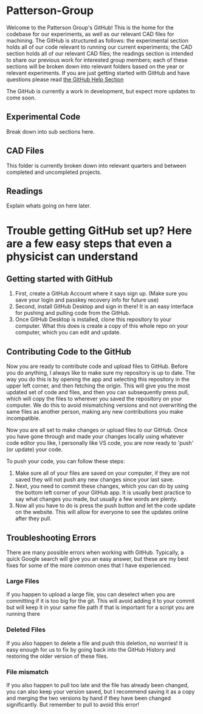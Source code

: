 # Patterson-Group

Welcome to the Patterson Group's GitHub! This is the home for the codebase for our experiments, as well as our relevant CAD files for machining. The GitHub is structured as follows: the experimental section holds all of our code relevant to running our current experiments; the CAD section holds all of our relevant CAD files; the readings section is intended to share our previous work for interested group members; each of these sections will be broken down into relevant folders based on the year or relevant experiments. If you are just getting started with GitHub and have questions please read [the GitHub Help Section](https://github.com/CraftyLeo/Patterson-Group/blob/main/README.md#trouble-getting-github-set-up-here-are-a-few-easy-steps-that-even-a-physicist-can-understand)


The GitHub is currently a work in development, but expect more updates to come soon. 

## Experimental Code 

Break down into sub sections here. 

## CAD Files 

This folder is currently broken down into relevant quarters and between completed and uncompleted projects. 

## Readings

Explain whats going on here later.


# Trouble getting GitHub set up? Here are a few easy steps that even a physicist can understand

## Getting started with GitHub
1. First, create a GitHub Account where it says sign up. (Make sure you save your login and passkey recovery info for future use)
2. Second, install GitHub Desktop and sign in there! It is an easy interface for pushing and pulling code from the GitHub.
3. Once GitHub Desktop is installed, clone this repository to your computer. What this does is create a copy of this whole repo on your computer, which you can edit and update.

## Contributing Code to the GitHub
Now you are ready to contribute code and upload files to GitHub. Before you do anything, I always like to make sure my repository is up to date. The way you do this is by opening the app and selecting this repository in the upper left corner, and then fetching the origin.
This will give you the most updated set of code and files, and then you can subsequently press pull, which will copy the files to wherever you saved the repository on your computer. 
We do this to avoid mismatching versions and not overwriting the same files as another person, making any new contributions you make incompatible. 

Now you are all set to make changes or upload files to our GitHub. Once you have gone through and made your changes locally using whatever code editor you like, I personally like VS code, you are now ready to 'push' (or update) your code. 

To push your code, you can follow these steps: 
1. Make sure all of your files are saved on your computer, if they are not saved they will not push any new changes since your last save.
2. Next, you need to commit these changes, which you can do by using the bottom left corner of your GitHub app. It is usually best practice to say what changes you made, but usually a few words are plenty.
3. Now all you have to do is press the push button and let the code update on the website. This will allow for everyone to see the updates online after they pull.


## Troubleshooting Errors 
There are many possible errors when working with GitHub. Typically, a quick Google search will give you an easy answer, but these are my best fixes for some of the more common ones that I have experienced. 

### Large Files 
If you happen to upload a large file, you can deselect when you are committing if it is too big for the git. This will avoid adding it to your commit but will keep it in your same file path if that is important for a script you are running there

### Deleted Files 
If you also happen to delete a file and push this deletion, no worries! It is easy enough for us to fix by going back into the GitHub History and restoring the older version of these files. 

### File mismatch 
If you also happen to pull too late and the file has already been changed, you can also keep your version saved, but I recommend saving it as a copy and merging the two versions by hand if they have been changed significantly. But remember to pull to avoid this error!
